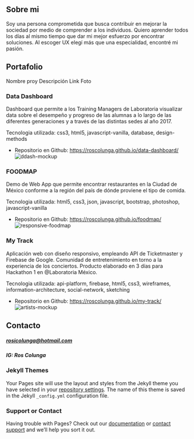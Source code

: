 ## Sobre mi

Soy una persona comprometida que busca contribuir en mejorar la sociedad por medio de comprender a los individuos. Quiero aprender todos los días al mismo tiempo que dar mi mejor esfuerzo por encontrar soluciones. 
Al escoger UX elegí más que una especialidad, encontré mi pasión.

## Portafolio

Nombre proy
Descripción
Link
Foto

### Data Dashboard

Dashboard que permite a los Training Managers de Laboratoria visualizar data sobre el desempeño y progreso de las alumnas a lo largo de las diferentes generaciones y a través de las distintas sedes al año 2017.

Tecnologia utilizada: css3, html5, javascript-vanilla, database, design-methods
- Repositorio en Github: https://roscolunga.github.io/data-dashboard/
![ddash-mockup](https://user-images.githubusercontent.com/32855963/38580086-ab15bdbe-3cce-11e8-9298-6a40c5bf3407.jpg)

### FOODMAP

Demo de Web App que permite encontrar restaurantes en la Ciudad de México conforme a la región del país de dónde proviene el tipo de comida.

Tecnologia utilizada: html5, css3, json, javascript, bootstrap, photoshop, javascript-vanilla
- Repositorio en Github: https://roscolunga.github.io/foodmap/
![responsive-foodmap](https://user-images.githubusercontent.com/32855963/38579030-60df344e-3ccb-11e8-821d-04d7d000ce98.jpg)

### My Track

Aplicación web con diseño responsivo, empleando API de Ticketmaster y Firebase de Google. Comunidad de entretenimiento en torno a la experiencia de los conciertos. Producto elaborado en 3 días para Hackathon 1 en @Laboratoria México.

Tecnologia utilizada: api-platform, firebase, html5, css3, wireframes, information-architecture, social-network, sketching
- Repositorio en Github: https://roscolunga.github.io/my-track/
![artists-mockup](https://user-images.githubusercontent.com/32855963/38578593-00756da4-3cca-11e8-9d5d-32c9f507de0d.jpg)

## Contacto

##### rosicolunga@hotmail.com
##### IG: Ros Colunga

### Jekyll Themes

Your Pages site will use the layout and styles from the Jekyll theme you have selected in your [repository settings](https://github.com/rosColunga/port/settings). The name of this theme is saved in the Jekyll `_config.yml` configuration file.

### Support or Contact

Having trouble with Pages? Check out our [documentation](https://help.github.com/categories/github-pages-basics/) or [contact support](https://github.com/contact) and we’ll help you sort it out.
